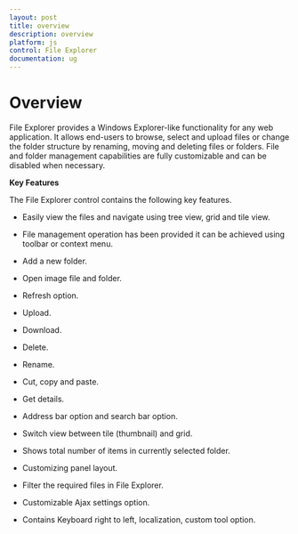 ```yaml
---
layout: post
title: overview
description: overview
platform: js
control: File Explorer
documentation: ug
---
```


# Overview

File Explorer provides a Windows Explorer-like functionality for any web application. It allows end-users to browse, select and upload files or change the folder structure by renaming, moving and deleting files or folders. File and folder management capabilities are fully customizable and can be disabled when necessary.

**Key Features**

The File Explorer control contains the following key features.

* Easily view the files and navigate using tree view, grid and tile view.

* File management operation has been provided it can be achieved using toolbar or context menu.

* Add a new folder.

* Open image file and folder.

* Refresh option.

* Upload.

* Download.

* Delete.

* Rename.

* Cut, copy and paste.

* Get details.

* Address bar option and search bar option.

* Switch view between tile (thumbnail) and grid.

* Shows total number of items in currently selected folder.

* Customizing panel layout.

* Filter the required files in File Explorer.

* Customizable Ajax settings option.

* Contains Keyboard right to left, localization, custom tool option.


